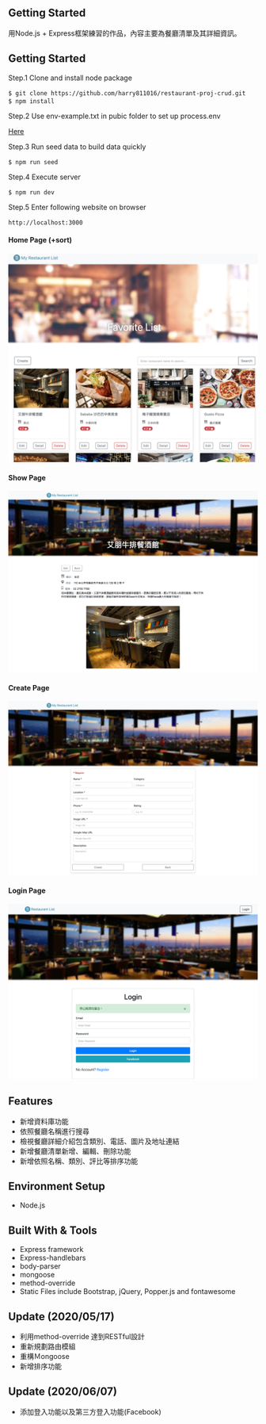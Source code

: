 ## Getting Started

用Node.js + Express框架練習的作品，內容主要為餐廳清單及其詳細資訊。

## Getting Started
Step.1 Clone and install node package
```
$ git clone https://github.com/harry811016/restaurant-proj-crud.git
$ npm install
```
Step.2 Use env-example.txt in pubic folder to set up process.env 

[Here](https://github.com/harry811016/restaurant-proj-crud/blob/master/public/env-example.txt)

Step.3 Run seed data to build data quickly
```
$ npm run seed
```
Step.4 Execute server 
```
$ npm run dev 
```
Step.5 Enter following website on browser
```
http://localhost:3000
```

#### Home Page (+sort) 

![Webpicture](/public/homepage.png)

#### Show Page

![Webpicture](/public/showpage.png)

#### Create Page

![Webpicture](/public/createpage.png)


#### Login Page

![Webpicture](/public/login.png)

## Features
* 新增資料庫功能
* 依照餐廳名稱進行搜尋
* 檢視餐廳詳細介紹包含類別、電話、圖片及地址連結
* 新增餐廳清單新增、編輯、刪除功能
* 新增依照名稱、類別、評比等排序功能

## Environment Setup
* Node.js

## Built With & Tools
* Express framework
* Express-handlebars
* body-parser
* mongoose
* method-override
* Static Files include Bootstrap, jQuery, Popper.js and fontawesome

## Update (2020/05/17)
* 利用method-override 達到RESTful設計
* 重新規劃路由模組
* 重構Ｍongoose
* 新增排序功能


## Update (2020/06/07)
* 添加登入功能以及第三方登入功能(Facebook)

